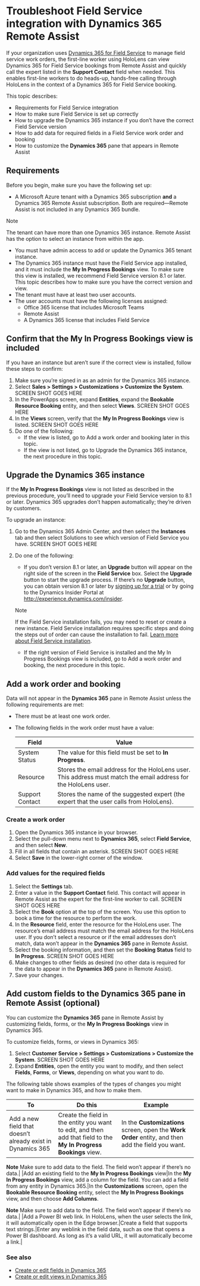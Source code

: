 

# Troubleshoot Field Service integration with Dynamics 365 Remote Assist

If your organization uses [Dynamics 365 for Field Service](https://dynamics.microsoft.com/en-us/field-service/overview/?&OCID=AID720979_SEM_yeaT05hp&lnkd=Bing_D365_Brand) to manage field service work orders, 
the first-line worker using HoloLens can view Dynamics 365 for Field Service bookings from Remote Assist and 
quickly call the expert listed in the **Support Contact** field when needed. This enables first-line workers 
to do heads-up, hands-free calling through HoloLens in the context of a Dynamics 365 for Field Service booking.

This topic describes:

- Requirements for Field Service integration
- How to make sure Field Service is set up correctly 
- How to upgrade the Dynamics 365 instance if you don’t have the correct Field Service version
- How to add data for required fields in a Field Service work order and booking
- How to customize the **Dynamics 365** pane that appears in Remote Assist

## Requirements

Before you begin, make sure you have the following set up:

- A Microsoft Azure tenant with a Dynamics 365 subscription **and** a Dynamics 365 Remote Assist subscription. Both are required—Remote Assist is not included in any Dynamics 365 bundle.

> [!NOTE]  
> The tenant can have more than one Dynamics 365 instance. Remote Assist has the option to select an instance from within the app.

- You must have admin access to add or update the Dynamics 365 tenant instance.
- The Dynamics 365 instance must have the Field Service app installed, and it must include the **My In Progress Bookings** view. To make sure this view is installed, we recommend Field Service version 8.1 or later. This topic describes how to make sure you have the correct version and view.
- The tenant must have at least two user accounts.
- The user accounts must have the following licenses assigned:
  - Office 365 license that includes Microsoft Teams
  - Remote Assist
  - A Dynamics 365 license that includes Field Service

## Confirm that the **My In Progress Bookings** view is included

If you have an instance but aren’t sure if the correct view is installed, follow these steps to confirm:

1. Make sure you’re signed in as an admin for the Dynamics 365 instance.
2. Select **Sales > Settings > Customizations > Customize the System**.
SCREEN SHOT GOES HERE
3. In the PowerApps screen, expand **Entities**, expand the **Bookable Resource Booking** entity, and then select **Views**.
SCREEN SHOT GOES HERE
4. In the **Views** screen, verify that the **My In Progress Bookings** view is listed.
SCREEN SHOT GOES HERE
5. Do one of the following:
   - If the view is listed, go to Add a work order and booking later in this topic.
   - If the view is not listed, go to Upgrade the Dynamics 365 instance, the next procedure in this topic.
   
## Upgrade the Dynamics 365 instance

If the **My In Progress Bookings** view is not listed as described in the previous procedure, you’ll need to upgrade your Field Service version to 8.1 or later. Dynamics 365 upgrades don’t happen automatically; they’re driven by customers. 

To upgrade an instance:

1. Go to the Dynamics 365 Admin Center, and then select the **Instances** tab and then select Solutions to see which version of Field Service you have. 
SCREEN SHOT GOES HERE
2. Do one of the following:
   - If you don’t version 8.1 or later, an **Upgrade** button will appear on the right side of the screen in the **Field Service** box. Select the **Upgrade** button to start the upgrade process. 
If there’s no **Upgrade** button, you can obtain version 8.1 or later by [signing up for a trial](https://appsource.microsoft.com/en-us/product/dynamics-365/mscrm.40fd37ef-dca4-4b0d-9f41-d16703b7d070?tab=Overview) or by going to the Dynamics Insider Portal at http://experience.dynamics.com/insider.

   > [!NOTE]
   > If the Field Service installation fails, you may need to reset or create a new instance. Field Service installation requires specific steps and doing the steps out of order can cause the installation to fail. [Learn more about Field Service installation](https://docs.microsoft.com/en-us/dynamics365/customer-engagement/field-service/install-field-service).

   - If the right version of Field Service is installed and the My In Progress Bookings view is included, go to Add a work order and booking, the next procedure in this topic.
   
## Add a work order and booking
   
Data will not appear in the **Dynamics 365** pane in Remote Assist unless the following requirements are met:
   
- There must be at least one work order.
- The following fields in the work order must have a value:
   
   |**Field**|**Value**|
   |------------------|---------------------------------------------------------------------------------------------------|
   |System Status|The value for this field must be set to **In Progress**.|
   |Resource|Stores the email address for the HoloLens user. This address must match the email address for the HoloLens user.|
   |Support Contact|Stores the name of the suggested expert (the expert that the user calls from HoloLens).|
   
### Create a work order
   
1.	Open the Dynamics 365 instance in your browser.
2.	Select the pull-down menu next to **Dynamics 365**, select **Field Service**, and then select **New**.
3.	Fill in all fields that contain an asterisk.
    SCREEN SHOT GOES HERE
4.	Select **Save** in the lower-right corner of the window.

### Add values for the required fields

1.	Select the **Settings** tab.
2.	Enter a value in the **Support Contact** field. This contact will appear in Remote Assist as the expert for the first-line worker to call.
    SCREEN SHOT GOES HERE
3.	Select the **Book** option at the top of the screen. You use this option to book a time for the resource to perform the work.
4.	In the **Resource** field, enter the resource for the HoloLens user. The resource’s email address must match the email address for the HoloLens user. If you don’t select a resource or if the email addresses don’t match, data won’t appear in the **Dynamics 365** pane in Remote Assist.
5.	Select the booking information, and then set the **Booking Status** field to **In Progress**.
    SCREEN SHOT GOES HERE
6.	Make changes to other fields as desired (no other data is required for the data to appear in the **Dynamics 365** pane in Remote Assist).
7.	Save your changes.

## Add custom fields to the **Dynamics 365** pane in Remote Assist (optional)

You can customize the **Dynamics 365** pane in Remote Assist by customizing fields, forms, or the **My In Progress Bookings** view in Dynamics 365.

To customize fields, forms, or views in Dynamics 365:

1. Select **Customer Service > Settings > Customizations > Customize the System**.
    SCREEN SHOT GOES HERE
2. Expand **Entities**, open the entity you want to modify, and then select **Fields**, **Forms**, or **Views**, depending on what you want to do. 

The following table shows examples of the types of changes you might want to make in Dynamics 365, and how to make them.

|**To**|**Do this**|**Example**|
|------------------|---------------------------------------------------|--------------------------------------------------------|
|Add a new field that doesn’t already exist in Dynamics 365|Create the field in the entity you want to edit, and then add that field to the **My In Progress Bookings** view.|In the **Customizations** screen, open the **Work Order** entity, and then add the field you want.

**Note** Make sure to add data to the field. The field won’t appear if there’s no data.|
|Add an existing field to the **My In Progress Bookings** view|In the **My In Progress Bookings** view, add a column for the field. You can add a field from any entity in Dynamics 365.|In the **Customizations** screen, open the **Bookable Resource Booking** entity, select the **My In Progress Bookings** view, and then choose **Add Columns**.

**Note**  Make sure to add data to the field. The field won’t appear if there’s no data.|
|Add a Power BI web link. In HoloLens, when the user selects the link, it will automatically open in the Edge browser.|Create a field that supports text strings.|Enter any weblink in the field data, such as one that opens a Power BI dashboard.  As long as it’s a valid URL, it will automatically become a link.|

### See also

- [Create or edit fields in Dynamics 365](https://docs.microsoft.com/en-us/dynamics365/customer-engagement/customize/create-edit-fields)
- [Create or edit views in Dynamics 365](https://docs.microsoft.com/en-us/dynamics365/customer-engagement/customize/create-edit-views)
